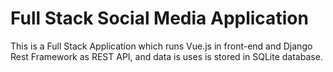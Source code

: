 # Full Stack Social Media Application
This is a Full Stack Application which runs Vue.js in front-end and Django Rest Framework as REST API, and data is uses is stored in SQLite database.


